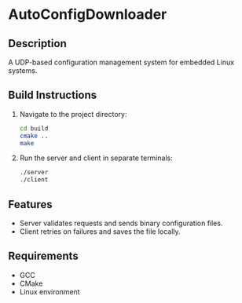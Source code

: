 
# AutoConfigDownloader

## Description
A UDP-based configuration management system for embedded Linux systems.

## Build Instructions
1. Navigate to the project directory:
    ```sh
    cd build
    cmake ..
    make
    ```

2. Run the server and client in separate terminals:
    ```sh
    ./server
    ./client
    ```

## Features
- Server validates requests and sends binary configuration files.
- Client retries on failures and saves the file locally.

## Requirements
- GCC
- CMake
- Linux environment
